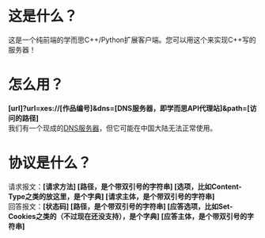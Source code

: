 # 这是什么？
这是一个纯前端的学而思C++/Python扩展客户端。您可以用这个来实现C++写的服务器！
# 怎么用？
**\[url\]?url=xes://\[作品编号\]&dns=\[DNS服务器，即学而思API代理站\]&path=\[访问的路径\]**  
我们有一个现成的[DNS服务器](api.xueersi.workers.dev)，但它可能在中国大陆无法正常使用。
# 协议是什么？
请求报文：**\[请求方法\] \[路径，是个带双引号的字符串\] \[选项，比如Content-Type之类的放这里，是个字典\] \[请求主体，是个带双引号的字符串\]**  
回答报文：**\[状态码\] \[路径，是个带双引号的字符串\] \[应答选项，比如Set-Cookies之类的（不过现在还没支持），是个字典\] \[应答主体，是个带双引号的字符串\]**
